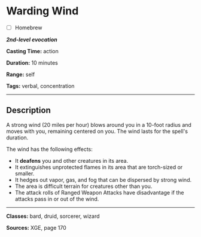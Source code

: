 # Warding Wind

- [ ] Homebrew

***2nd-level evocation***

**Casting Time:** action

**Duration:** 10 minutes

**Range:** self

**Tags:** verbal, concentration

---

## Description
A strong wind (20 miles per hour) blows around you in a 10-foot radius and moves with you, remaining centered on you.
The wind lasts for the spell's duration.

The wind has the following effects:
- It **deafens** you and other creatures in its area.
- It extinguishes unprotected flames in its area that are torch-sized or smaller.
- It hedges out vapor, gas, and fog that can be dispersed by strong wind.
- The area is difficult terrain for creatures other than you.
- The attack rolls of Ranged Weapon Attacks have disadvantage if the attacks pass in or out of the wind.

---

**Classes:** bard, druid, sorcerer, wizard

**Sources:** XGE, page 170

